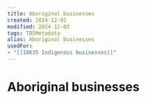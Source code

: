 ```yaml
---
title: Aboriginal businesses
created: 2024-12-02
modified: 2024-12-02
tags: TBSMetadata
alias: Aboriginal businesses
usedFor:
- "[[10635 Indigenous businesses]]"
---
```

# Aboriginal businesses

